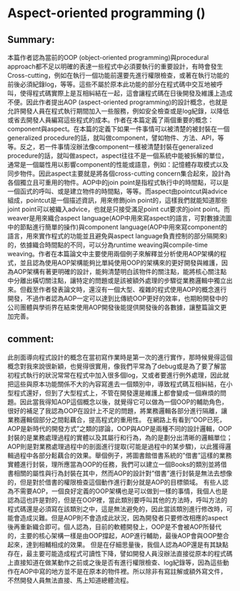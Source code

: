 # Aspect-oriented programming ()
## Summary:
  本篇作者認為當前的OOP (object-oriented programming)與procedural approach都不足以明確的表達一些程式中必須要執行的重要設計，有時會發生Cross-cutting，例如在執行一個功能前還要先進行權限檢查，或著在執行功能的前後必須紀錄log，等等。這些不屬於原本此功能的部分在程式碼中交互地被呼叫，使得程式碼實際上是互相糾結在一起，這會讓程式碼在日後開發及維護上造成不便。因此作者提出AOP (aspect-oriented programming)的設計概念，也就是允許開發人員在程式執行期間加入一些服務，例如安全檢查或是log紀錄，以降低或省去開發人員編寫這些程式的成本。作者在本篇定義了兩個重要的概念：component與aspect。在本篇的定義下如果一件事情可以被清楚的被封裝在一個generalized procedure的話，就叫做component，譬如物件、方法、API，等等。反之，若一件事情沒辦法像component一樣被清楚封裝在generalized procedure的話，就叫做aspect，aspect往往不是一個系統中能被拆解的單位，通常是一個屬性用以影響component的性能或語意，例如：記憶體存取模式以及同步物件。因此aspect主要就是將各個cross-cutting concern集合起來，設計為各個獨立且可重用的物件。AOP中的join point是指程式執行中的時間點，可以是一個函式的呼叫、或是建立物件的時間點，等等。而aspect由pointcut與advice組成，pointcut是一個描述資訊，用來修飾join point的，這樣我們就能知道那些joint point可以被織入advice，也就是只接受滿足point cut要求的joint point。而weaver是用來織合aspect language(AOP中用來寫aspect的語言，可對數據流圖中的節點進行簡單的操作)與component language(AOP中用來寫component的語言，用來實作程式的功能並且避免與aspect language負責控制的部分隔開來)的，依據織合時間點的不同，可以分為runtime weaving與compile-time weaving。作者在本篇論文中主要使用兩個例子來解釋並分析使用AOP架構的程式，並且認為使用AOP架構能夠比單純使用OOP的架構來的更好開發與維護，因為AOP架構有著更明確的設計，能夠清楚明白該物件的關注點，能將核心關注點中分離出橫切關注點，讓特定的問題或是該被額外處理的步驟從業務邏輯中獨立出來。但截至作者發表論文時，還沒有一個大型、複雜的程式使用AOP的概念進行開發，不過作者認為AOP一定可以達到比傳統OOP更好的效率，也期盼開發中的公司團體與學術界在結束使用AOP開發後能提供開發後的各數據，讓整篇論文更加完善。

## comment:
  此剖面導向程式設計的概念在當初寫作業時是第一次的進行實作，那時候覺得這個概念對我來說很新穎，也覺得很實用，像我們平常為了debug或是為了要了解當初程式執行的狀況常常在程式中加入很多個log，又或者要進行例外處理，因此就把這些與原本功能關係不大的內容寫進去一個類別中，導致程式碼互相糾結，在小型程式還好，但到了大型程式上，不管在開發還是維護上都會變成一個麻煩的問題。因此當我得知AOP這個概念以後，就覺得它可以做為一個OOP的輔助角色，很好的補足了我認為OOP在設計上不足的問題，將業務邏輯各部分進行隔離，讓業務邏輯個部分之間鬆藕合，提高程式的重用性。
在網路上有看到”OOP已死，AOP是新時代的開發方式”之類的謬論，OOP與AOP是兩種不同的設計邏輯，OOP封裝的是業務處理過程的實體以及其屬行和行為，為的是劃分出清晰的邏輯單位；AOP則是對業務處理過程中的剖面進行提取(可能是過程中的某步驟)，以此獲得邏輯過程中各部分鬆藕合的效果。舉個例子，將圖書館借書系統的”借書”這樣的業務實體進行封裝，理所應當為OOP的任務，我們可以建立一個Books的類別並將借書相關的屬性與行為封裝在其中，然而AOP的設計對”借書”進行封裝是無法去想像的，但是對於借書的權限檢查這個動作進行劃分就是AOP的目標領域。
有些人認為不需要AOP，一個良好定義的OOP架構也是可以做到一樣的事情，我個人也是認為這也許是對的，但是在OOP裡，當此類別要呼叫其他的方法時，呼叫方法的程式碼還是必須寫在該類別之中，這是無法避免的，因此當該類別進行修改時，可能會造成災難。但是AOP則不會造成此狀況，因為開發者只要修改相應的aspect後再重新織合即可。個人認為，目前的軟體開發上，OOP是不會被AOP所替代的，主要的核心架構一樣是由OOP撐起，AOP進行輔助，最後AOP會與OOP整合起來，達到相輔相成的效果。
但是在仔細思量後，我個人認為AOP還是有其缺點存在，最主要可能造成程式可讀性下降，譬如開發人員沒辦法直接從原本的程式碼上直接知道在做某動作之前或之後是否有進行權限檢查、log紀錄等，因為這些動作在AOP中寫的地方並不是在原本的物件裡。所以除非有寫註解或額外寫文件，不然開發人員無法直接、馬上知道總體流程。
